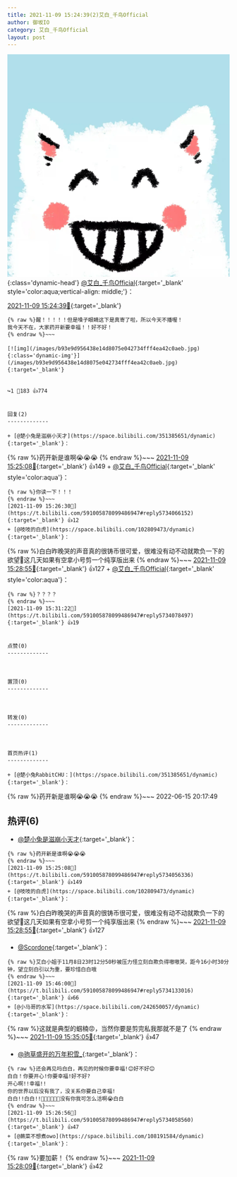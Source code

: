 ```yaml
---
title: 2021-11-09 15:24:39(2)艾白_千鸟Official
author: 御坂IO
category: 艾白_千鸟Official
layout: post
---
```


![img](/images/9ae8b9445fd0665cc014d9080156a45271be73c6.jpg){:class='dynamic-head'}
[@艾白_千鸟Official](https://space.bilibili.com/334537711/dynamic){:target='_blank' style='color:aqua;vertical-align: middle;'}：

[2021-11-09 15:24:39🔗](https://t.bilibili.com/591005878099486947){:target='_blank'}

~~~
{% raw %}醒！！！！！但是嗓子眼睛这下是真寄了啦，所以今天不播喔！
我今天不在，大家药开新要幸福！！好不好！
{% endraw %}~~~

[![img](/images/b93e9d956438e14d8075e042734fff4ea42c0aeb.jpg){:class='dynamic-img'}](/images/b93e9d956438e14d8075e042734fff4ea42c0aeb.jpg){:target='_blank'}


↪️1 💬183 👍774


回复(2)
-------------

+ [@楚小兔是滋崩小天才](https://space.bilibili.com/351385651/dynamic){:target='_blank'}：
~~~
{% raw %}药开新是谁啊😭😭😭
{% endraw %}~~~
[2021-11-09 15:25:08🔗](https://t.bilibili.com/591005878099486947#reply5734056336){:target='_blank'} 👍149
    + [@艾白_千鸟Official](https://space.bilibili.com/334537711/dynamic){:target='_blank' style='color:aqua'}：
~~~
{% raw %}你读一下！！！
{% endraw %}~~~
[2021-11-09 15:26:30🔗](https://t.bilibili.com/591005878099486947#reply5734066152){:target='_blank'} 👍12
+ [@吱吱的白虎](https://space.bilibili.com/102809473/dynamic){:target='_blank'}：
~~~
{% raw %}白白昨晚哭的声音真的很铸币很可爱，很难没有动不动就欺负一下的欲望🤤这几天如果有空拿小号剪一个纯享版出来
{% endraw %}~~~
[2021-11-09 15:28:55🔗](https://t.bilibili.com/591005878099486947#reply5734071079){:target='_blank'} 👍127
    + [@艾白_千鸟Official](https://space.bilibili.com/334537711/dynamic){:target='_blank' style='color:aqua'}：
~~~
{% raw %}？？？？
{% endraw %}~~~
[2021-11-09 15:31:22🔗](https://t.bilibili.com/591005878099486947#reply5734078497){:target='_blank'} 👍19


点赞(0)
-------------



置顶(0)
-------------



转发(0)
-------------



首页热评(1)
-------------

+ [@楚小兔RabbitCHU：](https://space.bilibili.com/351385651/dynamic){:target='_blank'}：
~~~
{% raw %}药开新是谁啊😭😭😭
{% endraw %}~~~
2022-06-15 20:17:49


热评(6)
-------------

+ [@楚小兔是滋崩小天才](https://space.bilibili.com/351385651/dynamic){:target='_blank'}：
~~~
{% raw %}药开新是谁啊😭😭😭
{% endraw %}~~~
[2021-11-09 15:25:08🔗](https://t.bilibili.com/591005878099486947#reply5734056336){:target='_blank'} 👍149
+ [@吱吱的白虎](https://space.bilibili.com/102809473/dynamic){:target='_blank'}：
~~~
{% raw %}白白昨晚哭的声音真的很铸币很可爱，很难没有动不动就欺负一下的欲望🤤这几天如果有空拿小号剪一个纯享版出来
{% endraw %}~~~
[2021-11-09 15:28:55🔗](https://t.bilibili.com/591005878099486947#reply5734071079){:target='_blank'} 👍127
+ [@Scordone](https://space.bilibili.com/676507750/dynamic){:target='_blank'}：
~~~
{% raw %}艾白小姐于11月8日23时12分50秒被压力怪立刻白欺负得嗷嗷哭，距今16小时30分钟，望立刻白引以为重，要珍惜白白哦
{% endraw %}~~~
[2021-11-09 15:46:00🔗](https://t.bilibili.com/591005878099486947#reply5734133016){:target='_blank'} 👍66
+ [@小马哥的水军](https://space.bilibili.com/242650057/dynamic){:target='_blank'}：
~~~
{% raw %}这就是典型的蝈楠😡，当然你要是剪完私我那就不是了
{% endraw %}~~~
[2021-11-09 15:35:05🔗](https://t.bilibili.com/591005878099486947#reply5734093362){:target='_blank'} 👍47
+ [@驹草盛开的万年积雪_](https://space.bilibili.com/18194898/dynamic){:target='_blank'}：
~~~
{% raw %}还会再见吗白白，再见的时候你要幸福!😊好不好😊
白白！你要开心!你要幸福!好不好?
开心啊!!幸福!!
你的世界以后没有我了，没关系你要自己幸福!
白白!!白白!!🚕💨💨🏃🏃🏃没有你我可怎么活啊😭白白
{% endraw %}~~~
[2021-11-09 15:26:56🔗](https://t.bilibili.com/591005878099486947#reply5734058560){:target='_blank'} 👍47
+ [@蕨菜不想煮owo](https://space.bilibili.com/108191584/dynamic){:target='_blank'}：
~~~
{% raw %}要加薪！
{% endraw %}~~~
[2021-11-09 15:28:09🔗](https://t.bilibili.com/591005878099486947#reply5734068236){:target='_blank'} 👍42


